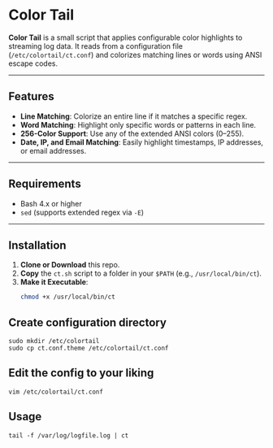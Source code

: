 # Color Tail

**Color Tail** is a small script that applies configurable color highlights to streaming log data. It reads from a configuration file (`/etc/colortail/ct.conf`) and colorizes matching lines or words using ANSI escape codes.

---

## Features

- **Line Matching**: Colorize an entire line if it matches a specific regex.
- **Word Matching**: Highlight only specific words or patterns in each line.
- **256-Color Support**: Use any of the extended ANSI colors (0–255).
- **Date, IP, and Email Matching**: Easily highlight timestamps, IP addresses, or email addresses.

---

## Requirements

- Bash 4.x or higher
- `sed` (supports extended regex via `-E`)

---

## Installation

1. **Clone or Download** this repo.
2. **Copy** the `ct.sh` script to a folder in your `$PATH` (e.g., `/usr/local/bin/ct`).
3. **Make it Executable**:
   ```bash
   chmod +x /usr/local/bin/ct
   ```

## Create configuration directory

```
sudo mkdir /etc/colortail
sudo cp ct.conf.theme /etc/colortail/ct.conf
```

## Edit the config to your liking
```
vim /etc/colortail/ct.conf
```
## Usage

```
tail -f /var/log/logfile.log | ct
```
